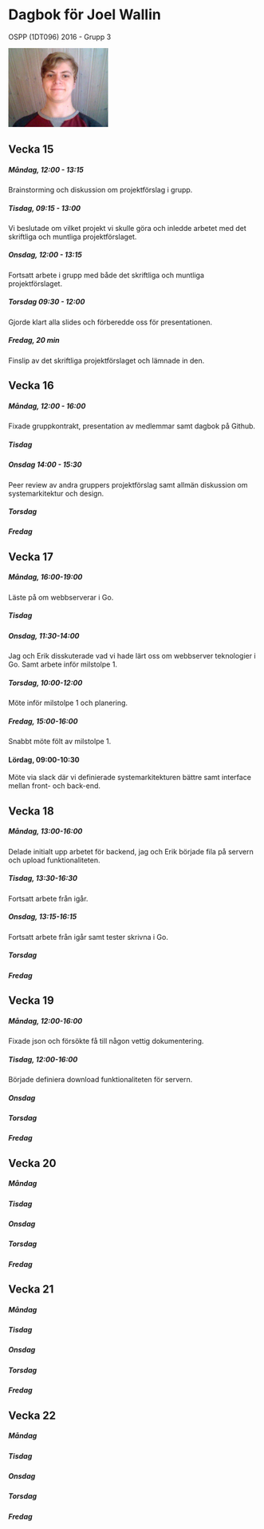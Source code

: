 # Dagbok för Joel Wallin

OSPP (1DT096) 2016 - Grupp 3

<img src="../images/Joel.jpg" width="200">

## Vecka 15

##### Måndag, 12:00 - 13:15
Brainstorming och diskussion om projektförslag i grupp.

##### Tisdag, 09:15 - 13:00
Vi beslutade om vilket projekt vi skulle göra och inledde arbetet med det skriftliga och muntliga projektförslaget.

##### Onsdag, 12:00 - 13:15
Fortsatt arbete i grupp med både det skriftliga och muntliga projektförslaget.

##### Torsdag 09:30 - 12:00
Gjorde klart alla slides och förberedde oss för presentationen.

##### Fredag, 20 min
Finslip av det skriftliga projektförslaget och lämnade in den.

## Vecka 16

##### Måndag, 12:00 - 16:00
Fixade gruppkontrakt, presentation av medlemmar samt dagbok på Github.

##### Tisdag

##### Onsdag 14:00 - 15:30
Peer review av andra gruppers projektförslag samt allmän diskussion om systemarkitektur och design.

##### Torsdag

##### Fredag


## Vecka 17

##### Måndag, 16:00-19:00
Läste på om webbserverar i Go.

##### Tisdag

##### Onsdag, 11:30-14:00
Jag och Erik disskuterade vad vi hade lärt oss om webbserver teknologier i Go. Samt arbete inför milstolpe 1.

##### Torsdag, 10:00-12:00
Möte inför milstolpe 1 och planering.

##### Fredag, 15:00-16:00
Snabbt möte fölt av milstolpe 1.

#### Lördag, 09:00-10:30
Möte via slack där vi definierade systemarkitekturen bättre samt interface mellan front- och back-end.

## Vecka 18

##### Måndag, 13:00-16:00
Delade initialt upp arbetet för backend, jag och Erik började fila på servern och upload funktionaliteten.

##### Tisdag, 13:30-16:30
Fortsatt arbete från igår.

##### Onsdag, 13:15-16:15
Fortsatt arbete från igår samt tester skrivna i Go.

##### Torsdag

##### Fredag

## Vecka 19

##### Måndag, 12:00-16:00
Fixade json och försökte få till någon vettig dokumentering.

##### Tisdag, 12:00-16:00
Började definiera download funktionaliteten för servern.

##### Onsdag

##### Torsdag

##### Fredag

## Vecka 20

##### Måndag

##### Tisdag

##### Onsdag

##### Torsdag

##### Fredag

## Vecka 21

##### Måndag

##### Tisdag

##### Onsdag

##### Torsdag

##### Fredag

## Vecka 22

##### Måndag

##### Tisdag

##### Onsdag

##### Torsdag

##### Fredag
